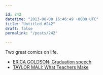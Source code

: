 ```yaml
---

id: 242
datetime: "2013-08-08 16:46:49 +0000 UTC"
title: "Untitled #242"
draft: false
permalink: "/posts/242"

---
```


Two great comics on life. 

 
 * [ERICA GOLDSON: Graduation speech](http://zenpencils.com/comic/123-erica-goldson-graduation-speech/)
 * [TAYLOR MALI: What Teachers Make](http://zenpencils.com/comic/124-taylor-mali-what-teachers-make/)


